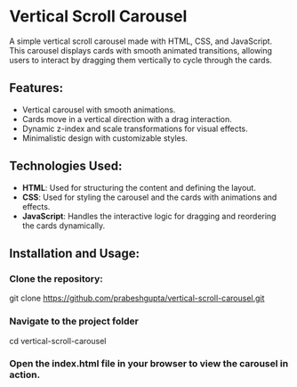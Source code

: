 # Vertical Scroll Carousel

A simple vertical scroll carousel made with HTML, CSS, and JavaScript. This carousel displays cards with smooth animated transitions, allowing users to interact by dragging them vertically to cycle through the cards.

## Features:
- Vertical carousel with smooth animations.
- Cards move in a vertical direction with a drag interaction.
- Dynamic z-index and scale transformations for visual effects.
- Minimalistic design with customizable styles.

## Technologies Used:
- **HTML**: Used for structuring the content and defining the layout.
- **CSS**: Used for styling the carousel and the cards with animations and effects.
- **JavaScript**: Handles the interactive logic for dragging and reordering the cards dynamically.

## Installation and Usage:

### Clone the repository:
git clone https://github.com/prabeshgupta/vertical-scroll-carousel.git

### Navigate to the project folder
cd vertical-scroll-carousel

### Open the index.html file in your browser to view the carousel in action.

